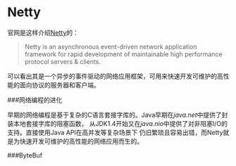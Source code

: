 # Netty

官网是这样介绍[Netty](https://netty.io/ "Netty官网")的：

>Netty is an asynchronous event-driven network application framework 
for rapid development of maintainable high performance protocol servers & clients.

可以看出其是一个异步的事件驱动的网络应用框架，可用来快速开发可维护的高性能的面向协议的服务器和客户端。

###网络编程的进化

早期的网络编程是基于复杂的C语言套接字库的。Java早期在*java.net*中提供了封装本地套接字库的阻塞函数，
从JDK1.4开始又在*java.nio*中提供了对非阻塞I/O的支持。直接使用Java API在高并发等复杂场景下
仍旧繁琐且容易出错，而Netty就是为快速开发可维护的高性能的网络应用而生的。

###ByteBuf